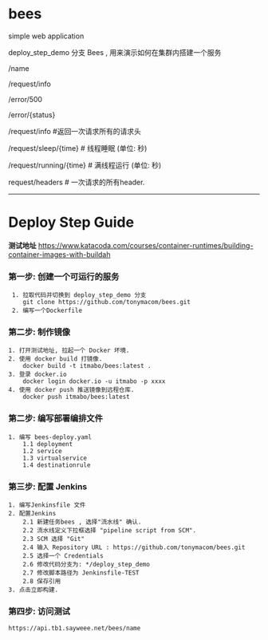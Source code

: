 # bees
simple web application

deploy_step_demo 分支 Bees , 用来演示如何在集群内搭建一个服务

/name

/request/info

/error/500

/error/{status}


/request/info  #返回一次请求所有的请求头

/request/sleep/{time} # 线程睡眠 (单位: 秒)

/request/running/{time} # 满线程运行 (单位: 秒)

request/headers # 一次请求的所有header. 

---
# Deploy Step Guide
**测试地址**
https://www.katacoda.com/courses/container-runtimes/building-container-images-with-buildah
### 第一步: 创建一个可运行的服务
```
 1. 拉取代码并切换到 deploy_step_demo 分支
    git clone https://github.com/tonymacom/bees.git
 2. 编写一个Dockerfile
```

### 第二步: 制作镜像
```
1. 打开测试地址, 拉起一个 Docker 坏境.
2. 使用 docker build 打镜像.
    docker build -t itmabo/bees:latest .    
3. 登录 docker.io
    docker login docker.io -u itmabo -p xxxx
4. 使用 docker push 推送镜像到远程仓库.
    docker push itmabo/bees:latest
```

### 第二步: 编写部署编排文件

```
1. 编写 bees-deploy.yaml
    1.1 deployment
    1.2 service
    1.3 virtualservice
    1.4 destinationrule
```

### 第三步: 配置 Jenkins
```
1. 编写Jenkinsfile 文件
2. 配置Jenkins
    2.1 新建任务bees , 选择"流水线" 确认.
    2.2 流水线定义下拉框选择 "pipeline script from SCM".
    2.3 SCM 选择 "Git"
    2.4 输入 Repository URL : https://github.com/tonymacom/bees.git
    2.5 选择一个 Credentials
    2.6 修改代码分支为: */deploy_step_demo
    2.7 修改脚本路径为 Jenkinsfile-TEST 
    2.8 保存引用
3. 点击立即构建.    
```

### 第四步: 访问测试
```
https://api.tb1.sayweee.net/bees/name
```
